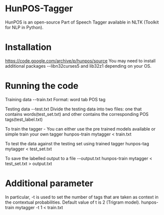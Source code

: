 # HunPOS-Tagger
HunPOS is an open-source Part of Speech Tagger available in NLTK (Toolkit for NLP in Python).

# Installation
https://code.google.com/archive/p/hunpos/source
You may need to install additional packages --libn32curses5 and lib32z1 depending on your OS.

# Running the code

Training data
--train.txt
Format: word tab POS tag

Testing data
--test.txt
Divide the testing data into two files: one that contains words(test_set.txt) and other contains the corresponding POS tags(test_label.txt)

To train the tagger - You can either use the pre trained models available or simple train your own tagger
hunpos-train mytagger < train.txt

To test the data against the testing set using trained tagger
hunpos-tag mytagger < test_set.txt

To save the labelled output to a file --output.txt
hunpos-train mytagger < test_set.txt > output.txt

# Additional parameter
In particular, -t is used to set the number of tags that are taken as context in the contextual probabilities. Default value of t is 2 (Trigram model).
hunpos-train mytagger -t 1 < train.txt

